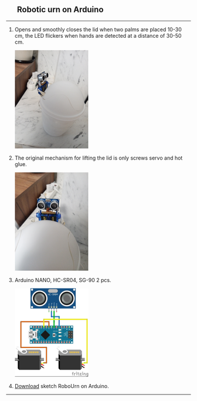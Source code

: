 ## &nbsp; &nbsp; &nbsp; Robotic urn on Arduino
---
1. Opens and smoothly closes the lid when two palms are placed 10-30 cm, the LED flickers when hands are detected at a distance of 30-50 cm.
 
    ![](full.png)
    
2. The original mechanism for lifting the lid is only screws servo and hot glue.
   
    ![](front.png)  

3. Arduino NANO, HC-SR04, SG-90 2 pcs.
     
   ![](сircuit.png)   

4. [Download](https://github.com/LeoRodX/RoboUrn/blob/main/RoboUrn.ino) sketch RoboUrn on Arduino.  
   
---
